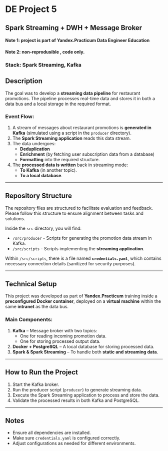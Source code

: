 # DE Project 5

## Spark Streaming + DWH + Message Broker

#### Note 1: project is part of Yandex.Practicum Data Engineer Education
#### Note 2: non-reprodusible , code only.

### Stack: Spark Streaming, Kafka


## Description
The goal was to develop a **streaming data pipeline** for restaurant promotions. The pipeline processes real-time data and stores it in both a data bus and a local storage in the required format.

### Event Flow:
1. A stream of messages about restaurant promotions is **generated in Kafka** (simulated using a script in the `producer` directory).
2. The **Spark Streaming application** reads this data stream.
3. The data undergoes:
   - **Deduplication**
   - **Enrichment** (by fetching user subscription data from a database)
   - **Formatting** into the required structure.
4. The **processed data is written** back in streaming mode:
   - **To Kafka** (in another topic).
   - **To a local database**.

---

## Repository Structure
The repository files are structured to facilitate evaluation and feedback. Please follow this structure to ensure alignment between tasks and solutions.

Inside the `src` directory, you will find:
- `/src/producer` - Scripts for generating the promotion data stream in Kafka.
- `/src/scripts` - Scripts implementing the **streaming application**.

Within `/src/scripts`, there is a file named **`credentials.yaml`**, which contains necessary connection details (sanitized for security purposes).

---

## Technical Setup
This project was developed as part of **Yandex.Practicum** training inside a **preconfigured Docker container**, deployed on a **virtual machine** within the same **intranet** as the data bus.

### Main Components:
1. **Kafka** – Message broker with two topics:
   - One for reading incoming promotion data.
   - One for storing processed output data.
2. **Docker + PostgreSQL** – A local database for storing processed data.
3. **Spark & Spark Streaming** – To handle both **static and streaming data**.

---

## How to Run the Project
1. Start the Kafka broker.
2. Run the producer script (`producer`) to generate streaming data.
3. Execute the Spark Streaming application to process and store the data.
4. Validate the processed results in both Kafka and PostgreSQL.

---

## Notes
- Ensure all dependencies are installed.
- Make sure `credentials.yaml` is configured correctly.
- Adjust configurations as needed for different environments.